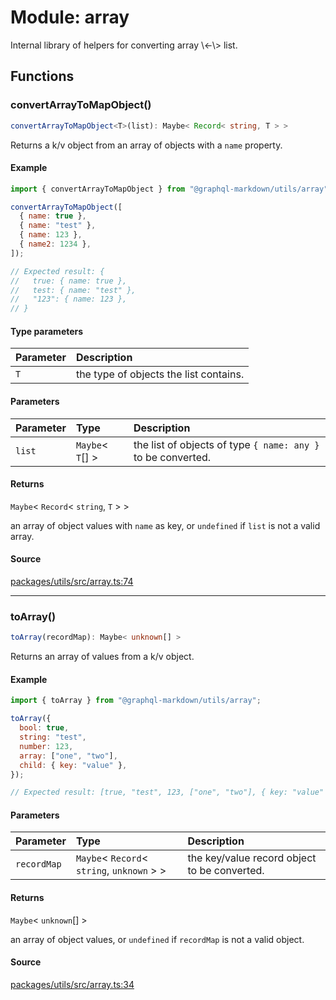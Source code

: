 # Module: array

Internal library of helpers for converting array \\<-\\> list.

## Functions

### convertArrayToMapObject()

```ts
convertArrayToMapObject<T>(list): Maybe< Record< string, T > >
```

Returns a k/v object from an array of objects with a `name` property.

#### Example

```js
import { convertArrayToMapObject } from "@graphql-markdown/utils/array";

convertArrayToMapObject([
  { name: true },
  { name: "test" },
  { name: 123 },
  { name2: 1234 },
]);

// Expected result: {
//   true: { name: true },
//   test: { name: "test" },
//   "123": { name: 123 },
// }
```

#### Type parameters

| Parameter | Description                            |
| :-------- | :------------------------------------- |
| `T`       | the type of objects the list contains. |

#### Parameters

| Parameter | Type               | Description                                                  |
| :-------- | :----------------- | :----------------------------------------------------------- |
| `list`    | `Maybe`\< `T`[] \> | the list of objects of type `{ name: any }` to be converted. |

#### Returns

`Maybe`\< `Record`\< `string`, `T` \> \>

an array of object values with `name` as key, or `undefined` if `list` is not a valid array.

#### Source

[packages/utils/src/array.ts:74](https://github.com/graphql-markdown/graphql-markdown/blob/main/packages/utils/src/array.ts#L74)

---

### toArray()

```ts
toArray(recordMap): Maybe< unknown[] >
```

Returns an array of values from a k/v object.

#### Example

```js
import { toArray } from "@graphql-markdown/utils/array";

toArray({
  bool: true,
  string: "test",
  number: 123,
  array: ["one", "two"],
  child: { key: "value" },
});

// Expected result: [true, "test", 123, ["one", "two"], { key: "value" }]
```

#### Parameters

| Parameter   | Type                                           | Description                                  |
| :---------- | :--------------------------------------------- | :------------------------------------------- |
| `recordMap` | `Maybe`\< `Record`\< `string`, `unknown` \> \> | the key/value record object to be converted. |

#### Returns

`Maybe`\< `unknown`[] \>

an array of object values, or `undefined` if `recordMap` is not a valid object.

#### Source

[packages/utils/src/array.ts:34](https://github.com/graphql-markdown/graphql-markdown/blob/main/packages/utils/src/array.ts#L34)
